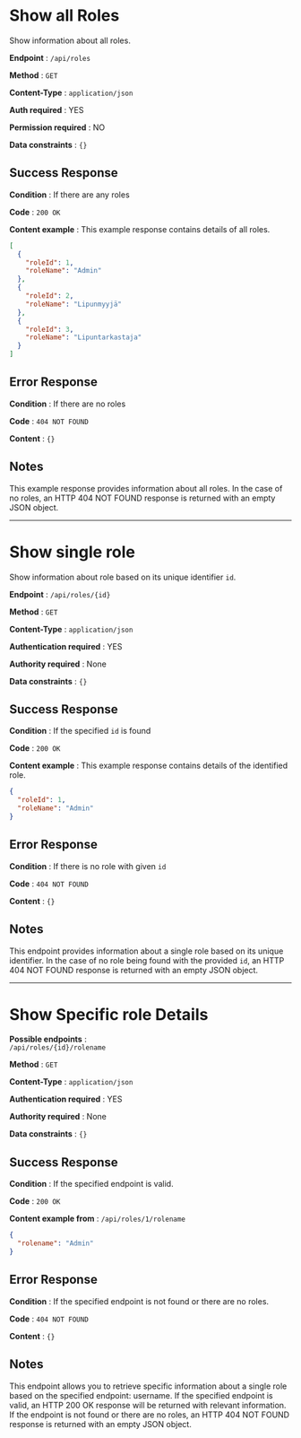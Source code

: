 # Show all Roles

Show information about all roles.

**Endpoint** : `/api/roles`

**Method** : `GET`

**Content-Type** : `application/json`

**Auth required** : YES

**Permission required** : NO

**Data constraints** : `{}`

## Success Response

**Condition** : If there are any roles

**Code** : `200 OK`

**Content example** : This example response contains details of all roles.

```json
[
  {
    "roleId": 1,
    "roleName": "Admin"
  },
  {
    "roleId": 2,
    "roleName": "Lipunmyyjä"
  },
  {
    "roleId": 3,
    "roleName": "Lipuntarkastaja"
  }
]
```

## Error Response

**Condition** : If there are no roles

**Code** : `404 NOT FOUND`

**Content** : `{}`

## Notes

This example response provides information about all roles. In the case of no roles, an HTTP 404 NOT FOUND response is returned with an empty JSON object.

---

# Show single role

Show information about role based on its unique identifier `id`.

**Endpoint** : `/api/roles/{id}`

**Method** : `GET`

**Content-Type** : `application/json`

**Authentication required** : YES

**Authority required** : None

**Data constraints** : `{}`

## Success Response

**Condition** : If the specified `id` is found

**Code** : `200 OK`

**Content example** : This example response contains details of the identified role.

```json
{
  "roleId": 1,
  "roleName": "Admin"
}
```

## Error Response

**Condition** : If there is no role with given `id`

**Code** : `404 NOT FOUND`

**Content** : `{}`

## Notes

This endpoint provides information about a single role based on its unique identifier. In the case of no role being found with the provided `id`, an HTTP 404 NOT FOUND response is returned with an empty JSON object.

---

# Show Specific role Details

**Possible endpoints** :  
`/api/roles/{id}/rolename`

**Method** : `GET`

**Content-Type** : `application/json`

**Authentication required** : YES

**Authority required** : None

**Data constraints** : `{}`

## Success Response

**Condition** : If the specified endpoint is valid.

**Code** : `200 OK`

**Content example from** : `/api/roles/1/rolename`

```json
{
  "rolename": "Admin"
}
```

## Error Response

**Condition** : If the specified endpoint is not found or there are no roles.

**Code** : `404 NOT FOUND`

**Content** : `{}`

## Notes

This endpoint allows you to retrieve specific information about a single role based on the specified endpoint: username. If the specified endpoint is valid, an HTTP 200 OK response will be returned with relevant information. If the endpoint is not found or there are no roles, an HTTP 404 NOT FOUND response is returned with an empty JSON object.
